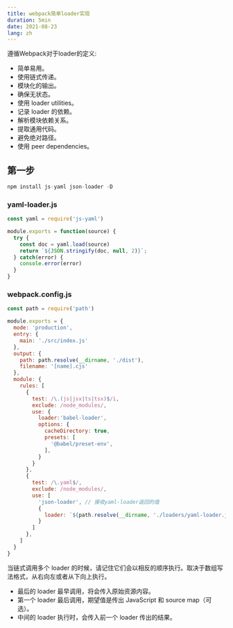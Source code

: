 ```yaml
---
title: webpack简单loader实现
duration: 5min
date: 2021-08-23
lang: zh
---
```


遵循Webpack对于loader的定义:
- 简单易用。
- 使用链式传递。
- 模块化的输出。
- 确保无状态。
- 使用 loader utilities。
- 记录 loader 的依赖。
- 解析模块依赖关系。
- 提取通用代码。
- 避免绝对路径。
- 使用 peer dependencies。

## 第一步
```js
npm install js-yaml json-loader -D
```

### yaml-loader.js
```js 
const yaml = require('js-yaml')

module.exports = function(source) {
  try {
    const doc = yaml.load(source)
    return `${JSON.stringify(doc, null, 2)}`;
  } catch(error) {
    console.error(error)
  }
}
```

### webpack.config.js

```js
const path = require('path')

module.exports = {
  mode: 'production',
  entry: {
    main: './src/index.js'
  },
  output: {
    path: path.resolve(__dirname, './dist'),
    filename: '[name].cjs'
  },
  module: {
    rules: [
      {
        test: /\.(js|jsx|ts|tsx)$/i,
        exclude: /node_modules/,
        use: {
          loader:'babel-loader',
          options: {
            cacheDirectory: true,
            presets: [
              '@babel/preset-env',
            ],
          }
        }
      },
      {
        test: /\.yaml$/,
        exclude: /node_modules/,
        use: [
          'json-loader', // 接收yaml-loader返回的值
          {
            loader: `${path.resolve(__dirname, './loaders/yaml-loader.js')}` // 最先调用
          }
        ]
      },
    ]
  }
}

```
当链式调用多个 loader 的时候，请记住它们会以相反的顺序执行。取决于数组写法格式，从右向左或者从下向上执行。

- 最后的 loader 最早调用，将会传入原始资源内容。
- 第一个 loader 最后调用，期望值是传出 JavaScript 和 source map（可选）。
- 中间的 loader 执行时，会传入前一个 loader 传出的结果。
